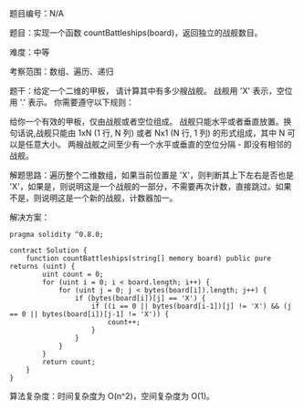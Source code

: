 题目编号：N/A

题目：实现一个函数 countBattleships(board)，返回独立的战舰数目。

难度：中等

考察范围：数组、遍历、递归

题干：给定一个二维的甲板， 请计算其中有多少艘战舰。 战舰用 'X' 表示，空位用 '.' 表示。 你需要遵守以下规则：

给你一个有效的甲板，仅由战舰或者空位组成。
战舰只能水平或者垂直放置。换句话说,战舰只能由 1xN (1 行, N 列) 或者 Nx1 (N 行, 1 列) 的形式组成，其中 N 可以是任意大小。
两艘战舰之间至少有一个水平或垂直的空位分隔 - 即没有相邻的战舰。

解题思路：遍历整个二维数组，如果当前位置是 'X'，则判断其上下左右是否也是 'X'，如果是，则说明这是一个战舰的一部分，不需要再次计数，直接跳过。如果不是，则说明这是一个新的战舰，计数器加一。

解决方案：

```
pragma solidity ^0.8.0;

contract Solution {
    function countBattleships(string[] memory board) public pure returns (uint) {
        uint count = 0;
        for (uint i = 0; i < board.length; i++) {
            for (uint j = 0; j < bytes(board[i]).length; j++) {
                if (bytes(board[i])[j] == 'X') {
                    if ((i == 0 || bytes(board[i-1])[j] != 'X') && (j == 0 || bytes(board[i])[j-1] != 'X')) {
                        count++;
                    }
                }
            }
        }
        return count;
    }
}
```

算法复杂度：时间复杂度为 O(n^2)，空间复杂度为 O(1)。